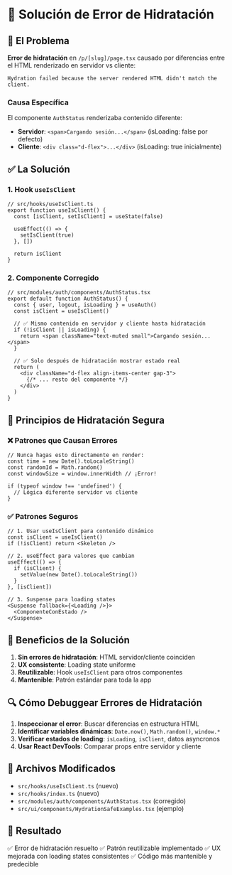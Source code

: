 # 🔧 Solución de Error de Hidratación

## 🐛 El Problema
**Error de hidratación** en `/p/[slug]/page.tsx` causado por diferencias entre el HTML renderizado en servidor vs cliente:

```
Hydration failed because the server rendered HTML didn't match the client.
```

### Causa Específica
El componente `AuthStatus` renderizaba contenido diferente:
- **Servidor**: `<span>Cargando sesión...</span>` (isLoading: false por defecto)
- **Cliente**: `<div class="d-flex">...</div>` (isLoading: true inicialmente)

## ✅ La Solución

### 1. Hook `useIsClient`
```tsx
// src/hooks/useIsClient.ts
export function useIsClient() {
  const [isClient, setIsClient] = useState(false)
  
  useEffect(() => {
    setIsClient(true)
  }, [])
  
  return isClient
}
```

### 2. Componente Corregido
```tsx
// src/modules/auth/components/AuthStatus.tsx
export default function AuthStatus() {
  const { user, logout, isLoading } = useAuth()
  const isClient = useIsClient()

  // ✅ Mismo contenido en servidor y cliente hasta hidratación
  if (!isClient || isLoading) {
    return <span className="text-muted small">Cargando sesión...</span>
  }

  // ✅ Solo después de hidratación mostrar estado real
  return (
    <div className="d-flex align-items-center gap-3">
      {/* ... resto del componente */}
    </div>
  )
}
```

## 🎯 Principios de Hidratación Segura

### ❌ Patrones que Causan Errores
```tsx
// Nunca hagas esto directamente en render:
const time = new Date().toLocaleString()
const randomId = Math.random()
const windowSize = window.innerWidth // ¡Error!

if (typeof window !== 'undefined') {
  // Lógica diferente servidor vs cliente
}
```

### ✅ Patrones Seguros
```tsx
// 1. Usar useIsClient para contenido dinámico
const isClient = useIsClient()
if (!isClient) return <Skeleton />

// 2. useEffect para valores que cambian
useEffect(() => {
  if (isClient) {
    setValue(new Date().toLocaleString())
  }
}, [isClient])

// 3. Suspense para loading states
<Suspense fallback={<Loading />}>
  <ComponenteConEstado />
</Suspense>
```

## 🚀 Beneficios de la Solución

1. **Sin errores de hidratación**: HTML servidor/cliente coinciden
2. **UX consistente**: Loading state uniforme
3. **Reutilizable**: Hook `useIsClient` para otros componentes
4. **Mantenible**: Patrón estándar para toda la app

## 🔍 Cómo Debuggear Errores de Hidratación

1. **Inspeccionar el error**: Buscar diferencias en estructura HTML
2. **Identificar variables dinámicas**: `Date.now()`, `Math.random()`, `window.*`
3. **Verificar estados de loading**: `isLoading`, `isClient`, datos asyncronos
4. **Usar React DevTools**: Comparar props entre servidor y cliente

## 📁 Archivos Modificados
- `src/hooks/useIsClient.ts` (nuevo)
- `src/hooks/index.ts` (nuevo)
- `src/modules/auth/components/AuthStatus.tsx` (corregido)
- `src/ui/components/HydrationSafeExamples.tsx` (ejemplo)

## 🎯 Resultado
✅ Error de hidratación resuelto
✅ Patrón reutilizable implementado
✅ UX mejorada con loading states consistentes
✅ Código más mantenible y predecible
